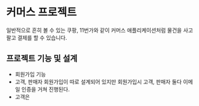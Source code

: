 # 커머스 프로젝트

일반적으로 흔히 볼 수 있는 쿠팡, 11번가와 같이 커머스 애플리케이션처럼 물건을 사고 팔고 결제를 할 수 있습니다.

## 프로젝트 기능 및 설계
 - 회원가입 기능
  - 고객, 판매자 회원가입이 따로 설계되어 있지만 회원가입시 고객, 판매자 둘다 이메일 인증을 거쳐 진행된다.
  - 고객은 
